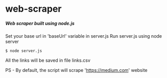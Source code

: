 # web-scraper
##### Web scraper built using node.js
Set your base url in 'baseUrl' variable in server.js
Run server.js using node server
```
$ node server.js
```
All the links will be saved in file links.csv

PS - By default, the script will scrape 'https://medium.com' website
